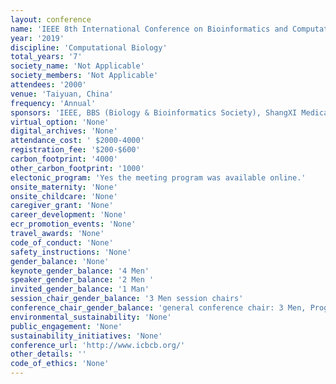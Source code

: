 ```yaml
---
layout: conference 
name: 'IEEE 8th International Conference on Bioinformatics and Computational Biology (ICBCB)'
year: '2019'
discipline: 'Computational Biology'
total_years: '7'
society_name: 'Not Applicable'
society_members: 'Not Applicable'
attendees: '2000'
venue: 'Taiyuan, China'
frequency: 'Annual'
sponsors: 'IEEE, BBS (Biology & Bioinformatics Society), ShangXI Medical University, college of life sciences Zhejiang university, '
virtual_option: 'None'
digital_archives: 'None'
attendance_cost: ' $2000-4000'
registration_fee: '$200-$600'
carbon_footprint: '4000'
other_carbon_footprint: '1000'
electonic_program: 'Yes the meeting program was available online.'
onsite_maternity: 'None'
onsite_childcare: 'None'
caregiver_grant: 'None'
career_development: 'None'
ecr_promotion_events: 'None'
travel_awards: 'None'
code_of_conduct: 'None'
safety_instructions: 'None'
gender_balance: 'None'
keynote_gender_balance: '4 Men'
speaker_gender_balance: '2 Men '
invited_gender_balance: '1 Man'
session_chair_gender_balance: '3 Men session chairs'
conference_chair_gender_balance: 'general conference chair: 3 Men, Program Chairs: 5 Men'
environmental_sustainability: 'None'
public_engagement: 'None'
sustainability_initiatives: 'None'
conference_url: 'http://www.icbcb.org/'
other_details: ''
code_of_ethics: 'None'
---
```

